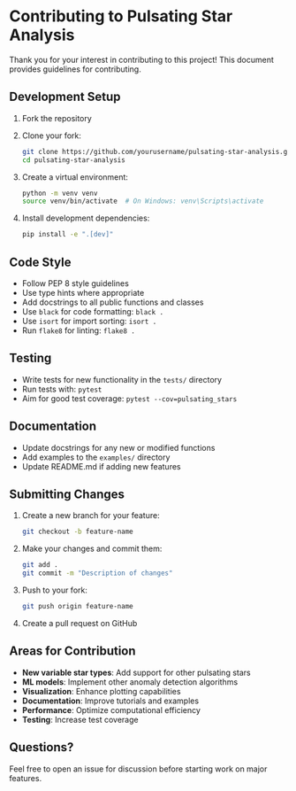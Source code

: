 # Contributing to Pulsating Star Analysis

Thank you for your interest in contributing to this project! This document provides guidelines for contributing.

## Development Setup

1. Fork the repository
2. Clone your fork:
   ```bash
   git clone https://github.com/yourusername/pulsating-star-analysis.git
   cd pulsating-star-analysis
   ```

3. Create a virtual environment:
   ```bash
   python -m venv venv
   source venv/bin/activate  # On Windows: venv\Scripts\activate
   ```

4. Install development dependencies:
   ```bash
   pip install -e ".[dev]"
   ```

## Code Style

- Follow PEP 8 style guidelines
- Use type hints where appropriate
- Add docstrings to all public functions and classes
- Use `black` for code formatting: `black .`
- Use `isort` for import sorting: `isort .`
- Run `flake8` for linting: `flake8 .`

## Testing

- Write tests for new functionality in the `tests/` directory
- Run tests with: `pytest`
- Aim for good test coverage: `pytest --cov=pulsating_stars`

## Documentation

- Update docstrings for any new or modified functions
- Add examples to the `examples/` directory
- Update README.md if adding new features

## Submitting Changes

1. Create a new branch for your feature:
   ```bash
   git checkout -b feature-name
   ```

2. Make your changes and commit them:
   ```bash
   git add .
   git commit -m "Description of changes"
   ```

3. Push to your fork:
   ```bash
   git push origin feature-name
   ```

4. Create a pull request on GitHub

## Areas for Contribution

- **New variable star types**: Add support for other pulsating stars
- **ML models**: Implement other anomaly detection algorithms
- **Visualization**: Enhance plotting capabilities
- **Documentation**: Improve tutorials and examples
- **Performance**: Optimize computational efficiency
- **Testing**: Increase test coverage

## Questions?

Feel free to open an issue for discussion before starting work on major features.